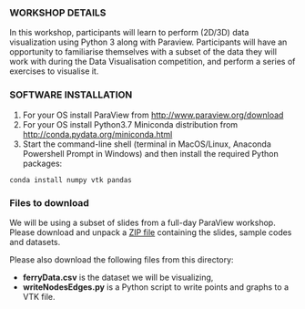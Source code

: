 ### WORKSHOP DETAILS

In this workshop, participants will learn to perform (2D/3D) data visualization using Python 3 along with
Paraview. Participants will have an opportunity to familiarise themselves with a subset of the data they
will work with during the Data Visualisation competition, and perform a series of exercises to visualise
it.

### SOFTWARE INSTALLATION

1. For your OS install ParaView from http://www.paraview.org/download
1. For your OS install Python3.7 Miniconda distribution from http://conda.pydata.org/miniconda.html
1. Start the command-line shell (terminal in MacOS/Linux, Anaconda Powershell Prompt in Windows) and then install the
   required Python packages:

~~~
conda install numpy vtk pandas
~~~

<!-- These are likely not needed: -->
<!-- networkx gensim scikit-learn pandas jupyter plotly scipy -->

### Files to download

We will be using a subset of slides from a full-day ParaView workshop. Please download and unpack a
[ZIP file](http://bit.ly/paraviewzip) containing the slides, sample codes and datasets.

Please also download the following files from this directory:

* **ferryData.csv** is the dataset we will be visualizing,
* **writeNodesEdges.py** is a Python script to write points and graphs to a VTK file.
